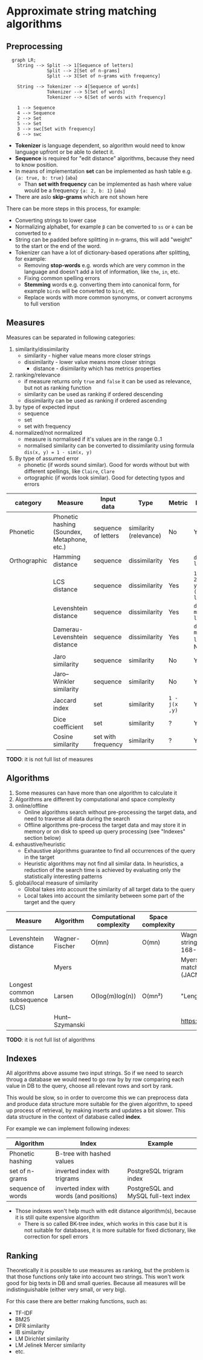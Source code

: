 # Approximate string matching algorithms

## Preprocessing

```mermaid
  graph LR;
    String --> Split --> 1[Sequence of letters]
               Split --> 2[Set of n-grams]
               Split --> 3[Set of n-grams with frequency]

    String --> Tokenizer --> 4[Sequence of words]
               Tokenizer --> 5[Set of words]
               Tokenizer --> 6[Set of words with frequency]

    1 --> Sequence
    4 --> Sequence
    2 --> Set
    5 --> Set
    3 --> swc[Set with frequency]
    6 --> swc
```

- **Tokenizer** is language dependent, so algorithm would need to know language upfront or be able to detect it.
- **Sequence** is required for "edit distance" algorithms, because they need to know position.
- In means of implementation **set** can be implemented as hash table e.g. `{a: true, b: true}` (`aba`)
  - Than **set with frequency** can be implemented as hash where value would be a frequency `{a: 2, b: 1}` (`aba`)
- There are aslo **skip-grams** which are not shown here

There can be more steps in this process, for example:

- Converting strings to lower case
- Normalizing alphabet, for example `β` can be converted to `ss` or `è` can be converted to `e`
- String can be padded before splitting in n-grams, this will add "weight" to the start or the end of the word.
- Tokenizer can have a lot of dictionary-based operations after splitting, for example:
  - Removing **stop-words** e.g. words which are very common in the language and doesn't add a lot of information, like `the`, `in`, etc.
  - Fixing common spelling errors
  - **Stemming** words e.g. converting them into canonical form, for example `birds` will be converted to `bird`, etc.
  - Replace words with more common synonyms, or convert acronyms to full verstion

## Measures

Measures can be separated in following categories:

1. similarity/dissimilarity
   - similarity - higher value means more closer strings
   - dissimilarity - lower value means more closer strings
     - distance - disimilarity which has metrics properties
2. ranking/relevance
   - if measure returns only `true` and `false` it can be used as relevance, but not as ranking function
   - similarity can be used as ranking if ordered descending
   - dissimilarity can be used as ranking if ordered ascending
3. by type of expected input
   - sequence
   - set
   - set with frequency
4. normalized/not normalized
   - measure is normalised if it's values are in the range 0..1
   - normalised similarity can be converted to dissimilarity using formula `dis(x, y) = 1 - sim(x, y)`
5. By type of assumed error
   - phonetic (if words sound similar). Good for words without but with different spellings, like `Claire`, `Clare`
   - ortographic (if words look similar). Good for detecting typos and errors

| category     | Measure                                     | Input data          | Type                   | Metric        | Normalized                                 |
| ------------ | ------------------------------------------- | ------------------- | ---------------------- | ------------- | ------------------------------------------ |
| Phonetic     | Phonetic hashing (Soundex, Metaphone, etc.) | sequence of letters | similarity (relevance) | No            | Yes (kind of)                              |
| Orthographic | Hamming distance                            | sequence            | dissimilarity          | Yes           | `d(x,y) / len(x)`                          |
|              | LCS distance                                | sequence            | dissimilarity          | Yes           | `1 - 2*len(lcs(x, y)) / (len(x) + len(y))` |
|              | Levenshtein distance                        | sequence            | dissimilarity          | Yes           | `d(x, y) / max(len(x), len(y))`            |
|              | Damerau-Levenshtein distance                | sequence            | dissimilarity          | Yes           | `d(x, y) / max(len(x), len(y))` , NED      |
|              | Jaro similarity                             | sequence            | similarity             | No            | Yes                                        |
|              | Jaro–Winkler similarity                     | sequence            | similarity             | No            | Yes                                        |
|              | Jaccard index                               | set                 | similarity             | `1 - j(x ,y)` | Yes                                        |
|              | Dice coefficient                            | set                 | similarity             | ?             | Yes                                        |
|              | Cosine similarity                           | set with frequency  | similarity             | ?             | Yes                                        |

**TODO**: it is not full list of measures

## Algorithms

1. Some measures can have more than one algorithm to calculate it
2. Algorithms are different by computational and space complexity
3. online/offline
   - Online algorithms search without pre-processing the target data, and need to traverse all data during the search
   - Offline algorithms pre-process the target data and may store it in memory or on disk to speed up query processing (see "Indexes" section below)
4. exhaustive/heuristic
   - Exhaustive algorithms guarantee to find all occurrences of the query in the target
   - Heuristic algorithms may not find all similar data. In heuristics, a reduction of the search time is achieved by evaluating only the statistically interesting patterns
5. global/local measure of similarity
   - Global takes into account the similarity of all target data to the query
   - Local takes into account the similarity between some part of the target and the query

| Measure                          | Algorithm      | Computational complexity | Space complexity | Comment                                                                                                                                              |
| -------------------------------- | -------------- | ------------------------ | ---------------- | ---------------------------------------------------------------------------------------------------------------------------------------------------- |
| Levenshtein distance             | Wagner-Fischer | O(mn)                    | O(mn)            | Wagner, Robert A., and Michael J. Fischer. "The string-to-string correction problem." Journal of the ACM 21.1 (1974): 168-173                        |
|                                  | Myers          |                          |                  | Myers, Gene. "A fast bit-vector algorithm for approximate string matching based on dynamic programming." Journal of ACM (JACM) 46.3 (1999): 395-415. |
| Longest common subsequence (LCS) | Larsen         | O(log(m)log(n))          | O(mn²)           | "Length of Maximal Common Subsequences", K.S. Larsen                                                                                                 |
|                                  | Hunt–Szymanski |                          |                  | https://imada.sdu.dk/~rolf/Edu/DM823/E16/HuntSzymanski.pdf                                                                                           |

**TODO**: it is not full list of algorithms

## Indexes

All algorithms above assume two input strings. So if we need to search throug a database we would need to go row by by row comparing each value in DB to the query, choose all relevant rows and sort by rank.

This would be slow, so in order to overcome this we can preprocess data and produce data structure more suitable for the given algorithm, to speed up process of retrieval, by making inserts and updates a bit slower. This data structure in the context of database called **index**.

For example we can implement following indexes:

| Algorithm         | Index                                     | Example                              |
| ----------------- | ----------------------------------------- | ------------------------------------ |
| Phonetic hashing  | B-tree with hashed values                 |                                      |
| set of n-grams    | inverted index with trigrams              | PostgreSQL trigram index             |
| sequence of words | inverted index with words (and positions) | PostgreSQL and MySQL full-text index |

- Those indexes won't help much with edit distance algorithm(s), because it is still quite expensive algorithm
  - There is so called BK-tree index, which works in this case but it is not suitable for databases, it is more suitable for fixed dictionary, like correction for spell errors

## Ranking

Theoretically it is possible to use measures as ranking, but the problem is that those functions only take into account two strings. This won't work good for big texts in DB and small queries. Because all measures will be indistinguishable (either very small, or very big).

For this case there are better rnaking functions, such as:

- TF-IDF
- BM25
- DFR similarity
- IB similarity
- LM Dirichlet similarity
- LM Jelinek Mercer similarity
- etc.
